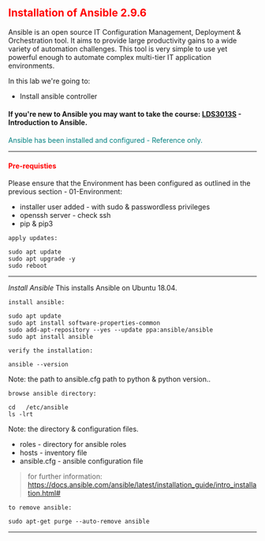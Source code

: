 ## <font color='red'>Installation of Ansible 2.9.6</font>  

Ansible is an open source IT Configuration Management, Deployment & Orchestration tool. It aims to provide large productivity gains to a wide variety of automation challenges. This tool is very simple to use yet powerful enough to automate complex multi-tier IT application environments. 

In this lab we're going to:
* Install ansible controller

#### If you're new to Ansible you may want to take the course: [LDS3013S](https://learning.lumada.hitachivantara.com/course/introduction-to-ansible-lds3013s) - Introduction to Ansible.

<font color='teal'>Ansible has been installed and configured - Reference only.</font>

---

#### <font color='red'>Pre-requisties</font>  
 
Please ensure that the Environment has been configured as outlined in the previous section - 01-Environment:
* installer user added - with sudo & passwordless privileges
* openssh server - check ssh
* pip & pip3

``apply updates:``
```
sudo apt update
sudo apt upgrade -y
sudo reboot
```

---
 

<em>Install Ansible</em> 
This installs Ansible on Ubuntu 18.04.

``install ansible:``
```
sudo apt update
sudo apt install software-properties-common
sudo add-apt-repository --yes --update ppa:ansible/ansible
sudo apt install ansible
```
``verify the installation:``
```
ansible --version
```
Note: the path to ansible.cfg  path to python & python version..  

``browse ansible directory:``
```
cd   /etc/ansible
ls -lrt
```
Note: the directory & configuration files.
* roles - directory for ansible roles
* hosts - inventory file
* ansible.cfg - ansible configuration file

> for further information: https://docs.ansible.com/ansible/latest/installation_guide/intro_installation.html#


``to remove ansible:``
```
sudo apt-get purge --auto-remove ansible 
```

---